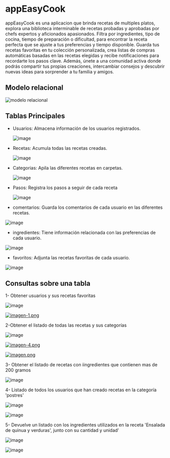 # appEasyCook
appEasyCook es una aplicacion que brinda recetas de multiples platos, explora una biblioteca interminable de recetas probadas y aprobadas por chefs expertos y aficionados apasionados. Filtra por ingredientes, tipo de cocina, tiempo de preparación o dificultad, para encontrar la receta perfecta que se ajuste a tus preferencias y tiempo disponible. Guarda tus recetas favoritas en tu colección personalizada, crea listas de compras automáticas basadas en las recetas elegidas y recibe notificaciones para recordarte los pasos clave. Además, únete a una comunidad activa donde podrás compartir tus propias creaciones, intercambiar consejos y descubrir nuevas ideas para sorprender a tu familia y amigos.

## Modelo relacional
![modelo relacional](https://github.com/fiorellabravo/appEasyCook/assets/173078906/8a67c574-b38f-4bb1-b1de-17b87a90804d)


## Tablas Principales
- Usuarios: Almacena información de los usuarios registrados.




  ![image](https://github.com/user-attachments/assets/3d595718-4b7b-44fb-a578-58c51dbf703d)




- Recetas: Acumula todas las recetas creadas.




  ![image](https://github.com/user-attachments/assets/7969a4b1-368e-43cd-b0bc-08f7294d1d8f)




- Categorias: Apila las diferentes recetas en carpetas.




  ![image](https://github.com/user-attachments/assets/e976525f-f325-48ad-9281-1c41c28c3b90)


  
- Pasos: Registra los pasos a seguir de cada receta




  ![image](https://github.com/user-attachments/assets/01aa9f0d-1b9d-45b2-8f4f-169c777fb7f2)





- comentarios: Guarda los comentarios de cada usuario en las diferentes recetas.




![image](https://github.com/user-attachments/assets/d6aea267-dc16-4411-8874-e755239a40af)



  
- ingredientes: Tiene información relacionada con las preferencias de cada usuario.



![image](https://github.com/user-attachments/assets/095fbf19-da8f-4b17-a836-ae4f17e0ecfe)



- favoritos: Adjunta las recetas favoritas de cada usuario.



![image](https://github.com/user-attachments/assets/bf3a7206-708f-4350-9c41-81d85450eb18)




## Consultas sobre una tabla
1- Obtener usuarios y sus recetas favoritas




![image](https://github.com/user-attachments/assets/7fd1ae0c-94d3-4884-98ef-942b187bc2ab)

[![imagen-1.png](https://i.postimg.cc/9fMMG8s6/imagen-1.png)](https://postimg.cc/75Fw4VH9)


2-Obtener el listado de todas las recetas y sus categorías




![image](https://github.com/user-attachments/assets/b9d38441-3bd6-498b-87cb-88f7e08ef58d)

[![imagen-4.png](https://i.postimg.cc/FRkLpzbV/imagen-4.png)](https://postimg.cc/0Mxj28Bz)

[![imagen.png](https://i.postimg.cc/903qn2J5/imagen.png)](https://postimg.cc/zbjBy9s0)


3- Obtener el listado de recetas con iingredientes que contienen mas de 200 gramos




![image](https://github.com/user-attachments/assets/0a3eec2b-30bb-4c77-bf64-ef3f88518d1e)








4- Listado de todos los usuarios que han creado recetas en la categoría 'postres'




![image](https://github.com/user-attachments/assets/2e8de7c3-e18a-4062-a3b5-c0c3b5264fb7)







![image](https://github.com/user-attachments/assets/8997ebff-2659-419f-a1e5-8cae2e8d1d2c)








5- Devuelve un listado con los ingredientes utilizados en la receta 'Ensalada de quinua y verduras', junto con su cantidad y unidad'





![image](https://github.com/user-attachments/assets/c207e1e5-549f-4dae-b3ca-18ae8f39414d)







![image](https://github.com/user-attachments/assets/8f04a202-99f7-4404-b339-148e837948ed)



